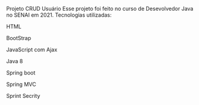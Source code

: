Projeto CRUD Usuário
Esse projeto foi feito no curso de Desevolvedor Java no SENAI em 2021.
Tecnologias utilizadas:

HTML

BootStrap

JavaScript com Ajax

Java 8

Spring boot

Spring MVC

Sprint Secrity

